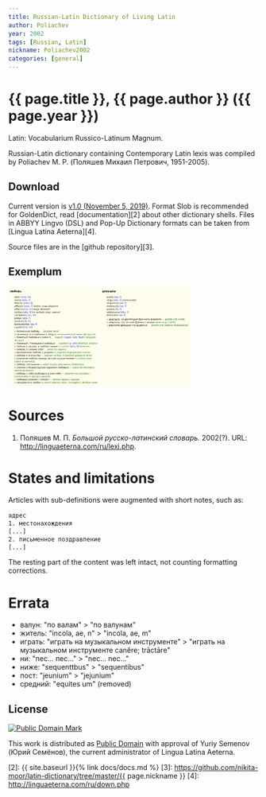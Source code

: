 ```yaml
---
title: Russian-Latin Dictionary of Living Latin
author: Poliachev
year: 2002
tags: [Russian, Latin]
nickname: Poliachev2002
categories: [general]
---
```

# {{ page.title }}, {{ page.author }} ({{ page.year }})

Latin: Vocabularium Russico-Latinum Magnum.

Russian-Latin dictionary containing Contemporary Latin lexis was compiled by Poliachev M. P. (Поляшев Михаил Петрович, 1951-2005).


## Download

Current version is [v1.0 (November 5, 2019)][1]. Format Slob is recommended for GoldenDict, read [documentation][2] about other dictionary shells. Files in ABBYY Lingvo (DSL) and Pop-Up Dictionary formats can be taken from [Lingua Latina Aeterna][4].

Source files are in the [github repository][3].


## Exemplum

<div class="spotlight-group" data-animation="" data-control="" data-autohide="false">
  <img src="img/Poliachev2002-1.png" class="spotlight" height="200">
  <img src="img/Poliachev2002-2.png" class="spotlight" height="200">
</div>


# Sources

1. Поляшев М. П. _Большой русско-латинский словарь._ 2002(?). URL: <http://linguaeterna.com/ru/lexi.php>.


# States and limitations

Articles with sub-definitions were augmented with short notes, such as:

```
адрес
1. местонахождения
[...]
2. письменное поздравление
[...]
```

The resting part of the content was left intact, not counting formatting corrections.


# Errata

* валун: "по валам" > "по валунам"
* житель: "incola, ae, n" > "incola, ae, m"
* играть: "играть на музыкальном инструменте" > "играть на музыкальном инструменте canĕre; trāctāre"
* ни: "пес... пес..." > "nec... nec..."
* ниже: "sequenttbus" > "sequentibus"
* пост: "jeunium" > "jejunium"
* средний: "equites um" (removed)


## License

<a rel="license" href="http://creativecommons.org/publicdomain/mark/1.0/">
<img src="https://licensebuttons.net/p/mark/1.0/88x31.png"
     style="border-style: none;" alt="Public Domain Mark" />
</a>

This work is distributed as <a rel="license" href="http://creativecommons.org/publicdomain/mark/1.0/">Public Domain</a> with approval of Yuriy Semenov (Юрий Семёнов), the current administrator of Lingua Latina Aeterna.


[1]: https://github.com/nikita-moor/latin-dictionary/releases/tag/2019-11-05
[2]: {{ site.baseurl }}{% link docs/docs.md %}
[3]: https://github.com/nikita-moor/latin-dictionary/tree/master/{{ page.nickname }}
[4]: http://linguaeterna.com/ru/down.php


